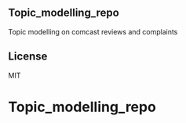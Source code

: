 ## Topic_modelling_repo

Topic modelling on comcast reviews and complaints

## License

MIT
# Topic_modelling_repo
